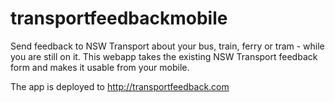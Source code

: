 # transportfeedbackmobile

Send feedback to NSW Transport about your bus, train, ferry or tram - while you are still on it. This webapp takes the existing NSW Transport feedback form and makes it usable from your mobile.

The app is deployed to http://transportfeedback.com
